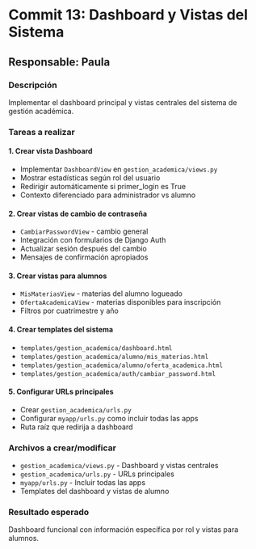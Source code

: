 # Commit 13: Dashboard y Vistas del Sistema

## Responsable: Paula

### Descripción
Implementar el dashboard principal y vistas centrales del sistema de gestión académica.

### Tareas a realizar

#### 1. Crear vista Dashboard
- Implementar `DashboardView` en `gestion_academica/views.py`
- Mostrar estadísticas según rol del usuario
- Redirigir automáticamente si primer_login es True
- Contexto diferenciado para administrador vs alumno

#### 2. Crear vistas de cambio de contraseña
- `CambiarPasswordView` - cambio general
- Integración con formularios de Django Auth
- Actualizar sesión después del cambio
- Mensajes de confirmación apropiados

#### 3. Crear vistas para alumnos
- `MisMateriasView` - materias del alumno logueado
- `OfertaAcademicaView` - materias disponibles para inscripción
- Filtros por cuatrimestre y año

#### 4. Crear templates del sistema
- `templates/gestion_academica/dashboard.html`
- `templates/gestion_academica/alumno/mis_materias.html`
- `templates/gestion_academica/alumno/oferta_academica.html`
- `templates/gestion_academica/auth/cambiar_password.html`

#### 5. Configurar URLs principales
- Crear `gestion_academica/urls.py`
- Configurar `myapp/urls.py` como incluir todas las apps
- Ruta raíz que redirija a dashboard

### Archivos a crear/modificar
- `gestion_academica/views.py` - Dashboard y vistas centrales
- `gestion_academica/urls.py` - URLs principales
- `myapp/urls.py` - Incluir todas las apps
- Templates del dashboard y vistas de alumno

### Resultado esperado
Dashboard funcional con información específica por rol y vistas para alumnos.